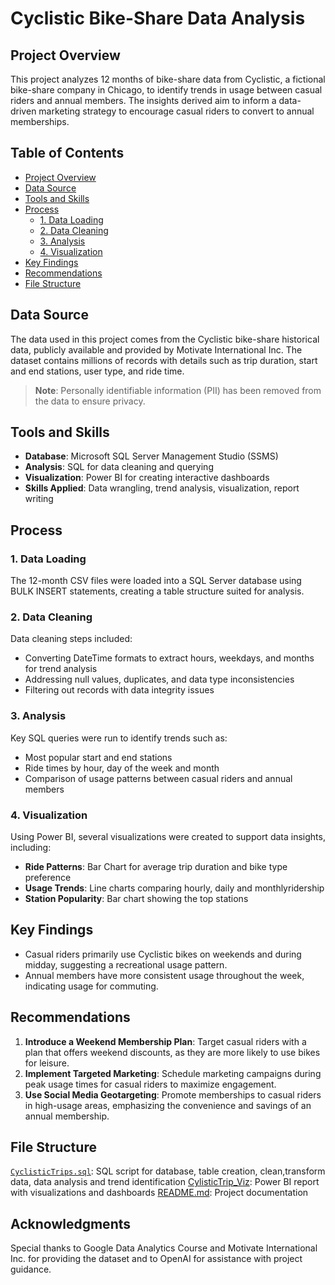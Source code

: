 # Cyclistic Bike-Share Data Analysis
## Project Overview
This project analyzes 12 months of bike-share data from Cyclistic, a fictional bike-share company in Chicago, to identify trends in usage between casual riders and annual members. The insights derived aim to inform a data-driven marketing strategy to encourage casual riders to convert to annual memberships.

## Table of Contents
- [Project Overview](#project-overview)
- [Data Source](#data-source)
- [Tools and Skills](#tools-and-skills)
- [Process](#process)
  - [1. Data Loading](#1-data-loading)
  - [2. Data Cleaning](#2-data-cleaning)
  - [3. Analysis](#3-analysis)
  - [4. Visualization](#4-visualization)
- [Key Findings](#key-findings)
- [Recommendations](#recommendations)
- [File Structure](#file-structure)

## Data Source
The data used in this project comes from the Cyclistic bike-share historical data, publicly available and provided by Motivate International Inc. The dataset contains millions of records with details such as trip duration, start and end stations, user type, and ride time.

>**Note**: Personally identifiable information (PII) has been removed from the data to ensure privacy.

## Tools and Skills
- **Database**: Microsoft SQL Server Management Studio (SSMS)
- **Analysis**: SQL for data cleaning and querying
- **Visualization**: Power BI for creating interactive dashboards
- **Skills Applied**: Data wrangling, trend analysis, visualization, report writing

## Process 

### 1. Data Loading
The 12-month CSV files were loaded into a SQL Server database using BULK INSERT statements, creating a table structure suited for analysis.

### 2. Data Cleaning
Data cleaning steps included:
- Converting DateTime formats to extract hours, weekdays, and months for trend analysis
- Addressing null values, duplicates, and data type inconsistencies
- Filtering out records with data integrity issues

### 3. Analysis
Key SQL queries were run to identify trends such as:
- Most popular start and end stations
- Ride times by hour, day of the week and month
- Comparison of usage patterns between casual riders and annual members

### 4. Visualization
Using Power BI, several visualizations were created to support data insights, including:
- **Ride Patterns**: Bar Chart for average trip duration and bike type preference
- **Usage Trends**: Line charts comparing hourly, daily and monthlyridership
- **Station Popularity**: Bar chart showing the top stations

## Key Findings
- Casual riders primarily use Cyclistic bikes on weekends and during midday, suggesting a recreational usage pattern.
- Annual members have more consistent usage throughout the week, indicating usage for commuting.

## Recommendations
1. **Introduce a Weekend Membership Plan**: Target casual riders with a plan that offers weekend discounts, as they are more likely to use bikes for leisure.
2. **Implement Targeted Marketing**: Schedule marketing campaigns during peak usage times for casual riders to maximize engagement.
3. **Use Social Media Geotargeting**: Promote memberships to casual riders in high-usage areas, emphasizing the convenience and savings of an annual membership.

## File Structure
[`CyclisticTrips.sql`](CyclisticTrips.sql): SQL script for database, table creation, clean,transform data, data analysis and trend identification
[CylisticTrip_Viz](CyclisticTrip_Viz.pdf): Power BI report with visualizations and dashboards
[README.md](README.md): Project documentation

## Acknowledgments
Special thanks to Google Data Analytics Course and Motivate International Inc. for providing the dataset and to OpenAI for assistance with project guidance.
